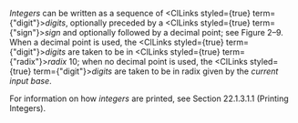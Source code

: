  



*Integers* can be written as a sequence of <ClLinks styled={true} term={"digit"}><i>digits</i></ClLinks>, optionally preceded by a <ClLinks styled={true} term={"sign"}><i>sign</i></ClLinks> and optionally followed by a decimal point; see Figure 2–9. When a decimal point is used, the <ClLinks styled={true} term={"digit"}><i>digits</i></ClLinks> are taken to be in <ClLinks styled={true} term={"radix"}><i>radix</i></ClLinks> 10; when no decimal point is used, the <ClLinks styled={true} term={"digit"}><i>digits</i></ClLinks> are taken to be in radix given by the *current input base*. 



For information on how *integers* are printed, see Section 22.1.3.1.1 (Printing Integers).
 